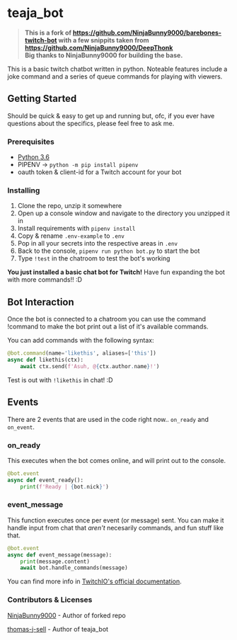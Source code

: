 # teaja_bot

>**This is a fork of https://github.com/NinjaBunny9000/barebones-twitch-bot with a few snippits taken from https://github.com/NinjaBunny9000/DeepThonk**
><br>
>**Big thanks to NinjaBunny9000 for building the base.**

This is a basic twitch chatbot written in python. Noteable features include a joke command and a series of queue commands for playing with viewers.

## Getting Started

Should be quick & easy to get up and running but, ofc, if you ever have questions about the specifics, please feel free to ask me.

### Prerequisites
- [Python 3.6](https://www.python.org/downloads/release/python-368/)
- PIPENV -> `python -m pip install pipenv`
- oauth token & client-id for a Twitch account for your bot

### Installing
1. Clone the repo, unzip it somewhere
2. Open up a console window and navigate to the directory you unzipped it in
3. Install requirements with `pipenv install`
4. Copy & rename `.env-example` to `.env`
5. Pop in all your secrets into the respective areas in `.env`
6. Back to the console, `pipenv run python bot.py` to start the bot
7. Type `!test` in the chatroom to test the bot's working

**You just installed a basic chat bot for Twitch!** Have fun expanding the bot with more commands!! :D

## Bot Interaction
Once the bot is connected to a chatroom you can use the command !command to make the bot print out a list of it's available commands.

You can add commands with the following syntax:

```python
@bot.command(name='likethis', aliases=['this'])
async def likethis(ctx):
    await ctx.send(f'Asuh, @{ctx.author.name}!')
```

Test is out with `!likethis` in chat! :D

## Events

There are 2 events that are used in the code right now.. `on_ready` and `on_event`.

### on_ready
This executes when the bot comes online, and will print out to the console. 
```python
@bot.event
async def event_ready():
    print(f'Ready | {bot.nick}')
```

### event_message
This function executes once per event (or message) sent. You can make it handle input from chat that *aren't* necesarily commands, and fun stuff like that.

```python
@bot.event
async def event_message(message):
    print(message.content)
    await bot.handle_commands(message)
```

You can find more info in [TwitchIO's official documentation](https://twitchio.readthedocs.io/en/rewrite/twitchio.html).


### Contributors & Licenses

[NinjaBunny9000](https://github.com/NinjaBunny9000) - Author of forked repo

[thomas-j-sell](https://github.com/thomas-j-sell) - Author of teaja_bot

